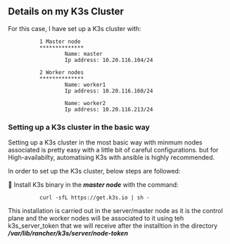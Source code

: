 ## Details on my K3s Cluster

For this case, I have set up a K3s cluster with:
    
              1 Master node
              **************
                      Name: master
                      Ip address: 10.20.116.104/24
              
              2 Worker nodes
              **************
                      Name: worker1
                      Ip address: 10.20.116.160/24
                      
                      Name: worker2
                      Ip address: 10.20.116.213/24
                      


### Setting up a K3s cluster in the basic way

Setting up a K3s cluster in the most basic way with minmum nodes associated  is pretty easy with a little bit of careful configurations. but for High-availabilty, automatising K3s with ansible is highly recommended.

In order to set up the K3s cluster, below steps are followed:

:tada: Install K3s binary in the ***master node*** with the command:

              curl -sfL https://get.k3s.io | sh -
 This installation is carried out in the server/master node as it is the control plane and the worker nodes will be associated to it using teh k3s_server_token that we will receive after the installtion in the directory ***/var/lib/rancher/k3s/server/node-token***
